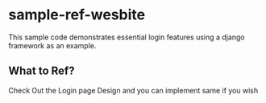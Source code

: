 # sample-ref-wesbite
This sample code demonstrates essential login features using a django framework as an example.

## What to Ref?
Check Out the Login page Design and you can implement same if you wish

